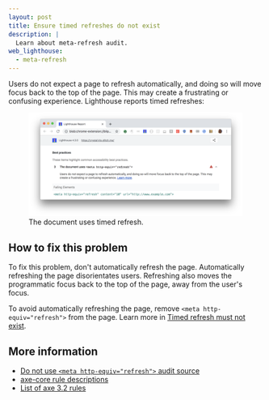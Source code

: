 ```yaml
---
layout: post
title: Ensure timed refreshes do not exist
description: |
  Learn about meta-refresh audit.
web_lighthouse:
  - meta-refresh
---
```


Users do not expect a page to refresh automatically,
and doing so will move focus back to the top of the page.
This may create a frustrating or confusing experience.
Lighthouse reports timed refreshes:


<figure class="w-figure">
  <img class="w-screenshot w-screenshot--filled" src="meta-refresh.png" alt="Lighthouse audit showing the document uses timed refresh">
  <figcaption class="w-figcaption">
    The document uses timed refresh.
  </figcaption>
</figure>


## How to fix this problem

To fix this problem,
don't automatically refresh the page.
Automatically refreshing the page disorientates users.
Refreshing also moves the programmatic focus back to the top of the page,
away from the user's focus.

To avoid automatically refreshing the page,
remove `<meta http-equiv="refresh">` from the page.
Learn more in
[Timed refresh must not exist](https://dequeuniversity.com/rules/axe/3.2/meta-refresh?application=lighthouse).

<!--
## How this audit impacts overall Lighthouse score

Todo. I have no idea how accessibility scoring is working!
-->
## More information

- [Do not use `<meta http-equiv="refresh">` audit source](https://github.com/GoogleChrome/lighthouse/blob/master/lighthouse-core/audits/accessibility/meta-refresh.js)
- [axe-core rule descriptions](https://github.com/dequelabs/axe-core/blob/develop/doc/rule-descriptions.md)
- [List of axe 3.2 rules](https://dequeuniversity.com/rules/axe/3.2)
